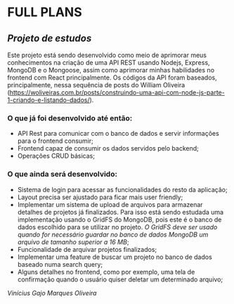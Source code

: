 # FULL PLANS

## *Projeto de estudos*

Este projeto está sendo desenvolvido como meio de aprimorar meus conhecimentos na criação de uma API REST usando Nodejs, Express, MongoDB e o Mongoose, assim como aprimorar minhas habilidades no frontend com React principalmente. Os códigos da API foram baseados, principalmente, nessa sequência de posts do William Oliveira (https://woliveiras.com.br/posts/construindo-uma-api-com-node-js-parte-1-criando-e-listando-dados/).

### O que já foi desenvolvido até então:

* API Rest para comunicar com o banco de dados e servir informações para o frontend consumir;
* Frontend capaz de consumir os dados servidos pelo backend;
* Operações CRUD básicas;

### O que ainda será desenvolvido:

* Sistema de login para acessar as funcionalidades do resto da aplicação;
* Layout precisa ser ajustado para ficar mais user friendly;
* Implementar um sistema de upload de arquivos para armazenar detalhes de projetos já finalizados. Para isso está sendo estudada uma implementação usando o GridFS do MongoDB, pois este é o banco de dados escolhido para se utilizar no projeto. *O GridFS deve ser usado quando for necessário guardar no banco de dados MongoDB um arquivo de tamanho superior a 16 MB*;
* Funcionalidade de arquivar projetos finalizados;
* Implementar uma feature de buscar um projeto no banco de dados baseado numa search query;
* Alguns detalhes no frontend, como por exemplo, uma tela de confirmação quando o usuário quiser deletar um determinado arquivo;

*Vinícius Gajo Marques Oliveira*
